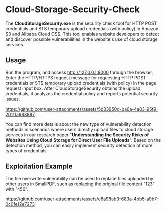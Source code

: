 # Cloud-Storage-Security-Check
The **CloudStorageSecurity.exe** is the security check tool for HTTP POST credentials and STS temporary upload credentials (with policy) in Amazon S3 and Alibaba Cloud OSS. This tool enables website developers to detect and discover possible vulnerabilities in the website's use of cloud storage services.

## Usage
Run the program, and access http://127.0.0.1:8000 through the browser. Enter the HTTP/HTTPS request message for requesting HTTP POST credentials or STS temporary upload credentials (with policy) in the page request input box. After CloudStorageSecurity obtains the upload credentials, it analyzes the credential policy and reports potential security issues.

https://github.com/user-attachments/assets/5d33950d-ba6a-4a83-95f9-20111a983887

You can find more details about the new type of vulnerability detection methods in scenarios where users directly upload files to cloud storage services in our research paper "**Understanding the Security Risks of Websites Using Cloud Storage for Direct User File Uploads**". Based on the detection method, you can easily implement security detection of more types of credentials

## Exploitation Example
The file overwrite vulnerability can be used to replace files uploaded by other users in SmallPDF, such as replacing the original file content "123" with "456".

https://github.com/user-attachments/assets/e6a98ab3-683a-4bb5-a9b7-0c0fe12e7273
